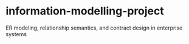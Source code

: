 # information-modelling-project
ER modeling, relationship semantics, and contract design in enterprise systems
